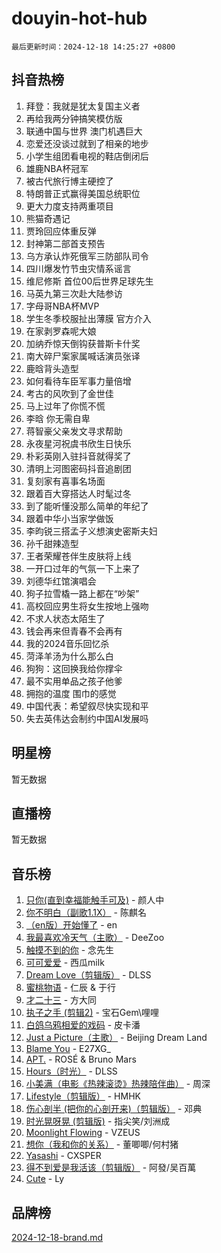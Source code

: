 # douyin-hot-hub

`最后更新时间：2024-12-18 14:25:27 +0800`

## 抖音热榜

1. 拜登：我就是犹太复国主义者
1. 再给我两分钟搞笑模仿版
1. 联通中国与世界 澳门机遇巨大
1. 恋爱还没谈过就到了相亲的地步
1. 小学生组团看电视的鞋店倒闭后
1. 雄鹿NBA杯冠军
1. 被古代旅行博主硬控了
1. 特朗普正式赢得美国总统职位
1. 更大力度支持两重项目
1. 熊猫奇遇记
1. 贾玲回应体重反弹
1. 封神第二部首支预告
1. 乌方承认炸死俄军三防部队司令
1. 四川爆发竹节虫灾情系谣言
1. 维尼修斯 首位00后世界足球先生
1. 马英九第三次赴大陆参访
1. 字母哥NBA杯MVP
1. 学生冬季校服扯出薄膜 官方介入
1. 在家剥罗森呢大娘
1. 加纳乔惊天倒钩获普斯卡什奖
1. 南大碎尸案家属喊话演员张译
1. 鹿晗背头造型
1. 如何看待车臣军事力量倍增
1. 考古的风吹到了金世佳
1. 马上过年了你慌不慌
1. 李晗 你无需自卑
1. 蒋智豪父亲发文寻求帮助
1. 永夜星河祝虞书欣生日快乐
1. 朴彩英刚入驻抖音就得奖了
1. 清明上河图密码抖音追剧团
1. 复刻家有喜事名场面
1. 跟着百大穿搭达人时髦过冬
1. 到了能听懂没那么简单的年纪了
1. 跟着中华小当家学做饭
1. 李昀锐三搭孟子义想演史密斯夫妇
1. 孙千甜辣造型
1. 王者荣耀苍伴生皮肤将上线
1. 一开口过年的气氛一下上来了
1. 刘德华红馆演唱会
1. 狗子拉雪橇一路上都在“吵架”
1. 高校回应男生将女生按地上强吻
1. 不求人状态太陌生了
1. 钱会再来但青春不会再有
1. 我的2024音乐回忆杀
1. 菏泽羊汤为什么那么白
1. 狗狗：这回换我给你撑伞
1. 最不实用单品之孩子他爹
1. 拥抱的温度 围巾的感觉
1. 中国代表：希望叙尽快实现和平
1. 失去英伟达会制约中国AI发展吗

## 明星榜

暂无数据

## 直播榜

暂无数据

## 音乐榜

1. [只你(直到幸福能触手可及)](https://sf5-hl-cdn-tos.douyinstatic.com/obj/tos-cn-ve-2774/o0lBkRDzFTeaVSUz3ZZSCBVtZ5DIMQGfgmEAuE) - 颜人中
1. [你不明白（副歌1.1X）](https://sf5-hl-cdn-tos.douyinstatic.com/obj/tos-cn-ve-2774/o4LBQK7fIoonFBCeIzPNZvHDgEDtQ2ErnrKvM1) - 陈麒名
1. [（en版）开始懂了](https://sf5-hl-cdn-tos.douyinstatic.com/obj/tos-cn-ve-2774/ow9G4MKH32zBIDHGvNiTAimWsAJB5QxhCIfIME) - en
1. [我最喜欢冷天气（主歌）](https://sf5-hl-cdn-tos.douyinstatic.com/obj/tos-cn-ve-2774/ogd10efzCApmGsmwZRmIKrEMfCZLg7MycZu3ew) - DeeZoo
1. [触摸不到的你](https://sf5-hl-cdn-tos.douyinstatic.com/obj/tos-cn-ve-2774/oUBR0G6KDYpIwoshClFdQfZDNBfTnrBQE7gXtN) - 念先生
1. [可可爱爱](https://sf5-hl-cdn-tos.douyinstatic.com/obj/tos-cn-ve-2774/0deb1e75aea643b9927ba26aaafa29dd) - 西瓜milk
1. [Dream Love（剪辑版）](https://sf5-hl-cdn-tos.douyinstatic.com/obj/tos-cn-ve-2774/oUn3DKyIgBFIsCFZmAMM8qSJyMtlgLfoPqyDEe) - DLSS
1. [蜜桃物语](https://sf5-hl-cdn-tos.douyinstatic.com/obj/tos-cn-ve-2774/oIhOSCZtIACtYU4XQkngiW9kCBfVD1Fz9IYeqL) - 仁辰 & 于行
1. [才二十三](https://sf5-hl-cdn-tos.douyinstatic.com/obj/tos-cn-ve-2774/okABdOmMEBYDDBvkgYQ5JfEqFtCZvQxf4aRjDI) - 方大同
1. [执子之手 (剪辑2)](https://sf5-hl-cdn-tos.douyinstatic.com/obj/tos-cn-ve-2774/oUoZLQjCc31XzqsBnBQUNgeKtYPBcgbFDwtfcu) - 宝石Gem\哩哩
1. [白鸽乌鸦相爱的戏码](https://sf5-hl-cdn-tos.douyinstatic.com/obj/tos-cn-ve-2774/oMVVEf6eDAOmFtNtCsEqKpIorBDM8Nkg6TZRqC) - 皮卡潘
1. [Just a Picture（主歌）](https://sf5-hl-cdn-tos.douyinstatic.com/obj/tos-cn-ve-2774/oc0usFBZCDnAGbtQig7oCaDsQfCYjcAEfWYQkF) - Beijing Dream Land
1. [Blame You](https://sf6-cdn-tos.douyinstatic.com/obj/tos-cn-ve-2774/oAceIDVL0BC2DJC0Qwi8AZnQAtBgZBbMMpfdzi) - E27XG_
1. [APT.](https://sf5-hl-cdn-tos.douyinstatic.com/obj/tos-cn-ve-2774/ooHxBnfDQIxBZontIlGfpTy5PBxCgEccFO1OMg) - ROSÉ & Bruno Mars
1. [Hours（时光）](https://sf5-hl-cdn-tos.douyinstatic.com/obj/tos-cn-ve-2774/oES9g0DgeYmDFDVCLNfBZZsnLvGF4utxCEAm1Q) - DLSS
1. [小美满（电影《热辣滚烫》热辣陪伴曲）](https://sf5-hl-cdn-tos.douyinstatic.com/obj/tos-cn-ve-2774/o0GAn2lSgfZIDUgtevCGDQYnFg4CwnrBaxbTZL) - 周深
1. [Lifestyle（剪辑版）](https://sf5-hl-cdn-tos.douyinstatic.com/obj/tos-cn-ve-2774/owfqGgjwG3V5lCLaAIezFMeg3LtuKNBaZKgzPV) - HMHK
1. [伤心剖半 (把你的心剖开来)（剪辑版）](https://sf5-hl-cdn-tos.douyinstatic.com/obj/tos-cn-ve-2774/oE3a4kLafIGYPYIFXlEAefIrO0MvzyEDgbuTmC) - 邓典
1. [时光晃呀晃 (剪辑版)](https://sf5-hl-cdn-tos.douyinstatic.com/obj/tos-cn-ve-2774/o8ACeQem3gwI1x3GIYGAfKG0LJebKFRJDwRwyW) - 指尖笑/刘洲成
1. [Moonlight Flowing](https://sf5-hl-cdn-tos.douyinstatic.com/obj/tos-cn-ve-2774/oopZsCtRnQgOhEYmv9FfBBgwmeaQmWQQZED9tN) - VZEUS
1. [想你（我和你的关系）](https://sf5-hl-cdn-tos.douyinstatic.com/obj/tos-cn-ve-2774/o8QxhcOBDYYX0zqKCjFVQXZ3RBffnRBQEogitG) - 董唧唧/何村猪
1. [Yasashi](https://sf5-hl-cdn-tos.douyinstatic.com/obj/tos-cn-ve-2774/oEIqAlutRBGQZgZf2VMCuFEBmaD2bgJG6fCQaQ) - CXSPER
1. [得不到爱是我活该（剪辑版）](https://sf5-hl-cdn-tos.douyinstatic.com/obj/tos-cn-ve-2774/os0cIhiBc3fAa9kPjzM5WTrMggiK3sBnZDAwpQ) - 阿發/吴百萬
1. [Cute](https://sf5-hl-cdn-tos.douyinstatic.com/obj/tos-cn-ve-2774/o4IbIzHWKAAB4wsS5qMBRiiAlEBGTpQRNfFvuo) - Ly

## 品牌榜

[2024-12-18-brand.md](2024-12-18-brand.md)
